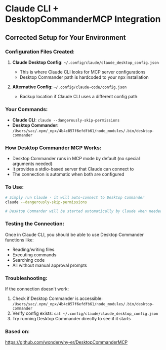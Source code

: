 # Claude CLI + DesktopCommanderMCP Integration

## Corrected Setup for Your Environment

### Configuration Files Created:
1. **Claude Desktop Config**: `~/.config/claude/claude_desktop_config.json`
   - This is where Claude CLI looks for MCP server configurations
   - Desktop Commander path is hardcoded to your npx installation

2. **Alternative Config**: `~/.config/claude-code/config.json`
   - Backup location if Claude CLI uses a different config path

### Your Commands:
- **Claude CLI**: `claude --dangerously-skip-permissions`
- **Desktop Commander**: `/Users/sac/.npm/_npx/4b4c857f6efdfb61/node_modules/.bin/desktop-commander`

### How Desktop Commander MCP Works:
- Desktop Commander runs in MCP mode by default (no special arguments needed)
- It provides a stdio-based server that Claude can connect to
- The connection is automatic when both are configured

### To Use:
```bash
# Simply run Claude - it will auto-connect to Desktop Commander
claude --dangerously-skip-permissions

# Desktop Commander will be started automatically by Claude when needed
```

### Testing the Connection:
Once in Claude CLI, you should be able to use Desktop Commander functions like:
- Reading/writing files
- Executing commands
- Searching code
- All without manual approval prompts

### Troubleshooting:
If the connection doesn't work:
1. Check if Desktop Commander is accessible: 
   `/Users/sac/.npm/_npx/4b4c857f6efdfb61/node_modules/.bin/desktop-commander`
2. Verify config exists: 
   `cat ~/.config/claude/claude_desktop_config.json`
3. Try running Desktop Commander directly to see if it starts

### Based on:
https://github.com/wonderwhy-er/DesktopCommanderMCP